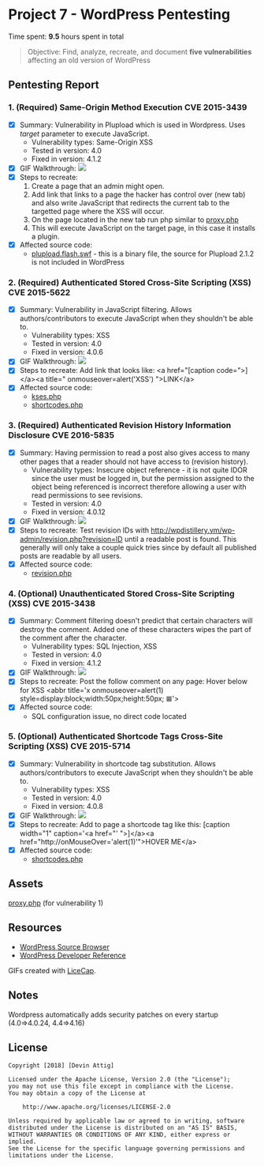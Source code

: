 # Project 7 - WordPress Pentesting

Time spent: **9.5** hours spent in total

> Objective: Find, analyze, recreate, and document **five vulnerabilities** affecting an old version of WordPress

## Pentesting Report

### 1. (Required) Same\-Origin Method Execution CVE 2015\-3439
  - [x] Summary: Vulnerability in Plupload which is used in Wordpress. Uses *target* parameter to execute JavaScript.
    * Vulnerability types: Same-Origin XSS
    * Tested in version: 4.0
    * Fixed in version: 4.1.2
  - [x] GIF Walkthrough: ![](vuln1.gif)
  - [x] Steps to recreate: 
    1. Create a page that an admin might open.
	2. Add link that links to a page the hacker has control over (new tab) and also write JavaScript that redirects the current tab to the targetted page where the XSS will occur.
	3. On the page located in the new tab run php similar to [proxy.php](proxy.php)
	4. This will execute JavaScript on the target page, in this case it installs a plugin.
  - [x] Affected source code:
    - [plupload.flash.swf](https://core.trac.wordpress.org/browser/tags/4.0/src/wp-includes/js/plupload/plupload.flash.swf) \- this is a binary file, the source for Plupload 2.1.2 is not included in WordPress
### 2. (Required) Authenticated Stored Cross\-Site Scripting (XSS) CVE 2015\-5622
  - [x] Summary: Vulnerability in JavaScript filtering. Allows authors/contributors to execute JavaScript when they shouldn't be able to.
    - Vulnerability types: XSS
    - Tested in version: 4.0
    - Fixed in version: 4.0.6
  - [x] GIF Walkthrough: ![](vuln2.gif)
  - [x] Steps to recreate: Add link that looks like:
  \<a href="\[caption code="\>\]\</a\>\<a title=" onmouseover=alert('XSS')  "\>LINK\</a\>
  - [x] Affected source code:
    - [kses.php](https://core.trac.wordpress.org/browser/tags/4.0/src/wp-includes/kses.php)
    - [shortcodes.php](https://core.trac.wordpress.org/browser/tags/4.0/src/wp-includes/shortcodes.php)
### 3. (Required) Authenticated Revision History Information Disclosure CVE 2016\-5835
  - [x] Summary: Having permission to read a post also gives access to many other pages that a reader should not have access to (revision history).
    - Vulnerability types: Insecure object reference \- it is not quite IDOR since the user must be logged in, but the permission assigned to the object being referenced is incorrect therefore allowing a user with read permissions to see revisions.
    - Tested in version: 4.0
    - Fixed in version: 4.0.12
  - [x] GIF Walkthrough: ![](vuln3.gif)
  - [x] Steps to recreate: Test revision IDs with http://wpdistillery.vm/wp-admin/revision.php?revision=ID until a readable post is found. This generally will only take a couple quick tries since by default all published posts are readable by all users.
  - [x] Affected source code:
    - [revision.php](https://core.trac.wordpress.org/browser/tags/4.0/src/wp-admin/includes/revision.php)
### 4. (Optional) Unauthenticated Stored Cross-Site Scripting (XSS) CVE 2015\-3438
  - [x] Summary: Comment filtering doesn't predict that certain characters will destroy the comment. Added one of these characters wipes the part of the comment after the character.
    - Vulnerability types: SQL Injection, XSS
    - Tested in version: 4.0
    - Fixed in version: 4.1.2
  - [x] GIF Walkthrough: ![](vuln4.gif)
  - [x] Steps to recreate: Post the follow comment on any page: Hover below for XSS
\<abbr title='x onmouseover=alert(1) style=display:block;width:50px;height:50px; 𝌆'\>
  - [x] Affected source code:
    - SQL configuration issue, no direct code located
### 5. (Optional) Authenticated Shortcode Tags Cross-Site Scripting (XSS) CVE 2015\-5714
  - [x] Summary: Vulnerability in shortcode tag substitution. Allows authors/contributors to execute JavaScript when they shouldn't be able to.
    - Vulnerability types: XSS
    - Tested in version: 4.0
    - Fixed in version: 4.0.8
  - [x] GIF Walkthrough: ![](vuln5.gif)
  - [x] Steps to recreate: Add to page a shortcode tag like this:
  \[caption width="1" caption='\<a href="' ">\]\</a\>\<a href="http://onMouseOver='alert(1)'"\>HOVER ME\</a\>
  - [x] Affected source code:
    - [shortcodes.php](https://core.trac.wordpress.org/browser/tags/4.0/src/wp-includes/shortcodes.php)

## Assets

[proxy.php](proxy.php) (for vulnerability 1)

## Resources

- [WordPress Source Browser](https://core.trac.wordpress.org/browser/)
- [WordPress Developer Reference](https://developer.wordpress.org/reference/)

GIFs created with [LiceCap](http://www.cockos.com/licecap/).

## Notes

Wordpress automatically adds security patches on every startup (4.0=\>4.0.24, 4.4=\>4.16)

## License

    Copyright [2018] [Devin Attig]

    Licensed under the Apache License, Version 2.0 (the "License");
    you may not use this file except in compliance with the License.
    You may obtain a copy of the License at

        http://www.apache.org/licenses/LICENSE-2.0

    Unless required by applicable law or agreed to in writing, software
    distributed under the License is distributed on an "AS IS" BASIS,
    WITHOUT WARRANTIES OR CONDITIONS OF ANY KIND, either express or implied.
    See the License for the specific language governing permissions and
    limitations under the License.
